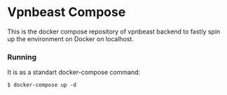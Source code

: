 # Vpnbeast Compose
This is the docker compose repository of vpnbeast backend to fastly spin up the environment on Docker on localhost.

### Running
It is as a standart docker-compose command:
```
$ docker-compose up -d
```
